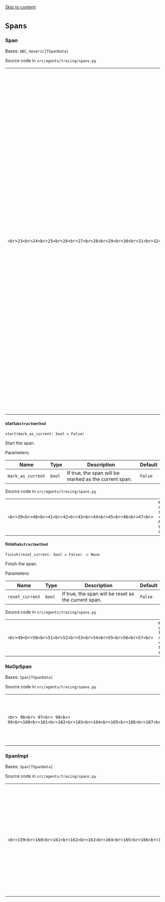 [Skip to content](https://openai.github.io/openai-agents-python/ref/tracing/spans/#spans)

# `Spans`

### Span

Bases: `ABC`, `Generic[TSpanData]`

Source code in `src/agents/tracing/spans.py`

|     |     |
| --- | --- |
| ```<br>23<br>24<br>25<br>26<br>27<br>28<br>29<br>30<br>31<br>32<br>33<br>34<br>35<br>36<br>37<br>38<br>39<br>40<br>41<br>42<br>43<br>44<br>45<br>46<br>47<br>48<br>49<br>50<br>51<br>52<br>53<br>54<br>55<br>56<br>57<br>58<br>59<br>60<br>61<br>62<br>63<br>64<br>65<br>66<br>67<br>68<br>69<br>70<br>71<br>72<br>73<br>74<br>75<br>76<br>77<br>78<br>79<br>80<br>81<br>82<br>83<br>84<br>85<br>86<br>87<br>88<br>89<br>90<br>91<br>92<br>93<br>``` | ```md-code__content<br>class Span(abc.ABC, Generic[TSpanData]):<br>    @property<br>    @abc.abstractmethod<br>    def trace_id(self) -> str:<br>        pass<br>    @property<br>    @abc.abstractmethod<br>    def span_id(self) -> str:<br>        pass<br>    @property<br>    @abc.abstractmethod<br>    def span_data(self) -> TSpanData:<br>        pass<br>    @abc.abstractmethod<br>    def start(self, mark_as_current: bool = False):<br>        """<br>        Start the span.<br>        Args:<br>            mark_as_current: If true, the span will be marked as the current span.<br>        """<br>        pass<br>    @abc.abstractmethod<br>    def finish(self, reset_current: bool = False) -> None:<br>        """<br>        Finish the span.<br>        Args:<br>            reset_current: If true, the span will be reset as the current span.<br>        """<br>        pass<br>    @abc.abstractmethod<br>    def __enter__(self) -> Span[TSpanData]:<br>        pass<br>    @abc.abstractmethod<br>    def __exit__(self, exc_type, exc_val, exc_tb):<br>        pass<br>    @property<br>    @abc.abstractmethod<br>    def parent_id(self) -> str | None:<br>        pass<br>    @abc.abstractmethod<br>    def set_error(self, error: SpanError) -> None:<br>        pass<br>    @property<br>    @abc.abstractmethod<br>    def error(self) -> SpanError | None:<br>        pass<br>    @abc.abstractmethod<br>    def export(self) -> dict[str, Any] | None:<br>        pass<br>    @property<br>    @abc.abstractmethod<br>    def started_at(self) -> str | None:<br>        pass<br>    @property<br>    @abc.abstractmethod<br>    def ended_at(self) -> str | None:<br>        pass<br>``` |

#### start`abstractmethod`

```md-code__content
start(mark_as_current: bool = False)

```

Start the span.

Parameters:

| Name | Type | Description | Default |
| --- | --- | --- | --- |
| `mark_as_current` | `bool` | If true, the span will be marked as the current span. | `False` |

Source code in `src/agents/tracing/spans.py`

|     |     |
| --- | --- |
| ```<br>39<br>40<br>41<br>42<br>43<br>44<br>45<br>46<br>47<br>``` | ```md-code__content<br>@abc.abstractmethod<br>def start(self, mark_as_current: bool = False):<br>    """<br>    Start the span.<br>    Args:<br>        mark_as_current: If true, the span will be marked as the current span.<br>    """<br>    pass<br>``` |

#### finish`abstractmethod`

```md-code__content
finish(reset_current: bool = False) -> None

```

Finish the span.

Parameters:

| Name | Type | Description | Default |
| --- | --- | --- | --- |
| `reset_current` | `bool` | If true, the span will be reset as the current span. | `False` |

Source code in `src/agents/tracing/spans.py`

|     |     |
| --- | --- |
| ```<br>49<br>50<br>51<br>52<br>53<br>54<br>55<br>56<br>57<br>``` | ```md-code__content<br>@abc.abstractmethod<br>def finish(self, reset_current: bool = False) -> None:<br>    """<br>    Finish the span.<br>    Args:<br>        reset_current: If true, the span will be reset as the current span.<br>    """<br>    pass<br>``` |

### NoOpSpan

Bases: `Span[TSpanData]`

Source code in `src/agents/tracing/spans.py`

|     |     |
| --- | --- |
| ```<br> 96<br> 97<br> 98<br> 99<br>100<br>101<br>102<br>103<br>104<br>105<br>106<br>107<br>108<br>109<br>110<br>111<br>112<br>113<br>114<br>115<br>116<br>117<br>118<br>119<br>120<br>121<br>122<br>123<br>124<br>125<br>126<br>127<br>128<br>129<br>130<br>131<br>132<br>133<br>134<br>135<br>136<br>137<br>138<br>139<br>140<br>141<br>142<br>143<br>144<br>145<br>146<br>147<br>148<br>149<br>150<br>151<br>152<br>153<br>154<br>155<br>156<br>``` | ```md-code__content<br>class NoOpSpan(Span[TSpanData]):<br>    __slots__ = ("_span_data", "_prev_span_token")<br>    def __init__(self, span_data: TSpanData):<br>        self._span_data = span_data<br>        self._prev_span_token: contextvars.Token[Span[TSpanData] | None] | None = None<br>    @property<br>    def trace_id(self) -> str:<br>        return "no-op"<br>    @property<br>    def span_id(self) -> str:<br>        return "no-op"<br>    @property<br>    def span_data(self) -> TSpanData:<br>        return self._span_data<br>    @property<br>    def parent_id(self) -> str | None:<br>        return None<br>    def start(self, mark_as_current: bool = False):<br>        if mark_as_current:<br>            self._prev_span_token = Scope.set_current_span(self)<br>    def finish(self, reset_current: bool = False) -> None:<br>        if reset_current and self._prev_span_token is not None:<br>            Scope.reset_current_span(self._prev_span_token)<br>            self._prev_span_token = None<br>    def __enter__(self) -> Span[TSpanData]:<br>        self.start(mark_as_current=True)<br>        return self<br>    def __exit__(self, exc_type, exc_val, exc_tb):<br>        reset_current = True<br>        if exc_type is GeneratorExit:<br>            logger.debug("GeneratorExit, skipping span reset")<br>            reset_current = False<br>        self.finish(reset_current=reset_current)<br>    def set_error(self, error: SpanError) -> None:<br>        pass<br>    @property<br>    def error(self) -> SpanError | None:<br>        return None<br>    def export(self) -> dict[str, Any] | None:<br>        return None<br>    @property<br>    def started_at(self) -> str | None:<br>        return None<br>    @property<br>    def ended_at(self) -> str | None:<br>        return None<br>``` |

### SpanImpl

Bases: `Span[TSpanData]`

Source code in `src/agents/tracing/spans.py`

|     |     |
| --- | --- |
| ```<br>159<br>160<br>161<br>162<br>163<br>164<br>165<br>166<br>167<br>168<br>169<br>170<br>171<br>172<br>173<br>174<br>175<br>176<br>177<br>178<br>179<br>180<br>181<br>182<br>183<br>184<br>185<br>186<br>187<br>188<br>189<br>190<br>191<br>192<br>193<br>194<br>195<br>196<br>197<br>198<br>199<br>200<br>201<br>202<br>203<br>204<br>205<br>206<br>207<br>208<br>209<br>210<br>211<br>212<br>213<br>214<br>215<br>216<br>217<br>218<br>219<br>220<br>221<br>222<br>223<br>224<br>225<br>226<br>227<br>228<br>229<br>230<br>231<br>232<br>233<br>234<br>235<br>236<br>237<br>238<br>239<br>240<br>241<br>242<br>243<br>244<br>245<br>246<br>247<br>248<br>249<br>250<br>251<br>252<br>253<br>254<br>255<br>256<br>257<br>258<br>259<br>260<br>261<br>262<br>263<br>264<br>``` | ```md-code__content<br>class SpanImpl(Span[TSpanData]):<br>    __slots__ = (<br>        "_trace_id",<br>        "_span_id",<br>        "_parent_id",<br>        "_started_at",<br>        "_ended_at",<br>        "_error",<br>        "_prev_span_token",<br>        "_processor",<br>        "_span_data",<br>    )<br>    def __init__(<br>        self,<br>        trace_id: str,<br>        span_id: str | None,<br>        parent_id: str | None,<br>        processor: TracingProcessor,<br>        span_data: TSpanData,<br>    ):<br>        self._trace_id = trace_id<br>        self._span_id = span_id or util.gen_span_id()<br>        self._parent_id = parent_id<br>        self._started_at: str | None = None<br>        self._ended_at: str | None = None<br>        self._processor = processor<br>        self._error: SpanError | None = None<br>        self._prev_span_token: contextvars.Token[Span[TSpanData] | None] | None = None<br>        self._span_data = span_data<br>    @property<br>    def trace_id(self) -> str:<br>        return self._trace_id<br>    @property<br>    def span_id(self) -> str:<br>        return self._span_id<br>    @property<br>    def span_data(self) -> TSpanData:<br>        return self._span_data<br>    @property<br>    def parent_id(self) -> str | None:<br>        return self._parent_id<br>    def start(self, mark_as_current: bool = False):<br>        if self.started_at is not None:<br>            logger.warning("Span already started")<br>            return<br>        self._started_at = util.time_iso()<br>        self._processor.on_span_start(self)<br>        if mark_as_current:<br>            self._prev_span_token = Scope.set_current_span(self)<br>    def finish(self, reset_current: bool = False) -> None:<br>        if self.ended_at is not None:<br>            logger.warning("Span already finished")<br>            return<br>        self._ended_at = util.time_iso()<br>        self._processor.on_span_end(self)<br>        if reset_current and self._prev_span_token is not None:<br>            Scope.reset_current_span(self._prev_span_token)<br>            self._prev_span_token = None<br>    def __enter__(self) -> Span[TSpanData]:<br>        self.start(mark_as_current=True)<br>        return self<br>    def __exit__(self, exc_type, exc_val, exc_tb):<br>        reset_current = True<br>        if exc_type is GeneratorExit:<br>            logger.debug("GeneratorExit, skipping span reset")<br>            reset_current = False<br>        self.finish(reset_current=reset_current)<br>    def set_error(self, error: SpanError) -> None:<br>        self._error = error<br>    @property<br>    def error(self) -> SpanError | None:<br>        return self._error<br>    @property<br>    def started_at(self) -> str | None:<br>        return self._started_at<br>    @property<br>    def ended_at(self) -> str | None:<br>        return self._ended_at<br>    def export(self) -> dict[str, Any] | None:<br>        return {<br>            "object": "trace.span",<br>            "id": self.span_id,<br>            "trace_id": self.trace_id,<br>            "parent_id": self._parent_id,<br>            "started_at": self._started_at,<br>            "ended_at": self._ended_at,<br>            "span_data": self.span_data.export(),<br>            "error": self._error,<br>        }<br>``` |